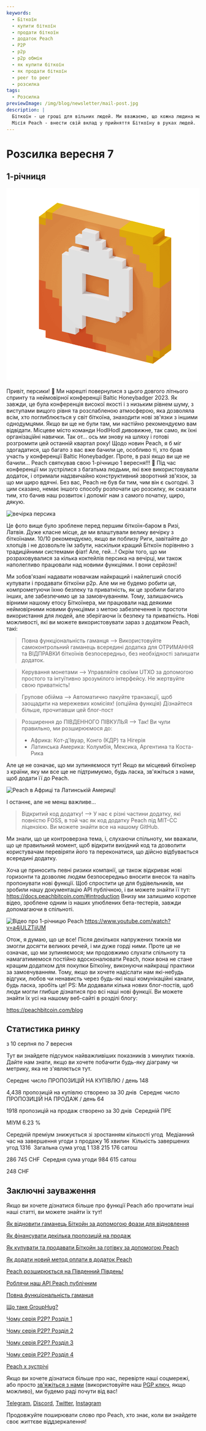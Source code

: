```yaml
---
keywords:
  - Біткоїн
  - купити біткоїн
  - продати біткоїн
  - додаток Peach
  - P2P
  - p2p
  - p2p обмін
  - як купити біткоїн
  - як продати біткоїн
  - peer to peer
  - розсилка
tags:
  - Розсилка
previewImage: /img/blog/newsletter/mail-post.jpg
description: |
  Біткоїн - це гроші для вільних людей. Ми вважаємо, що кожна людина має право вибирати, які гроші вона використовує для зберігання свого багатства, результату своєї праці, свого часу та енергії.
  Місія Peach - внести свій вклад у прийняття Біткоїну в руках людей.
---
```


# Розсилка вересня 7

## 1-річниця

![персикова біткоін анімація](/img/blog/newsletter/gif-peach.gif)

Привіт, персики! 🍑
Ми нарешті повернулися з цього довгого літнього спринту та неймовірної конференції Baltic Honeybadger 2023.
Як завжди, це була конференція високої якості і з низьким рівнем шуму, з виступами вищого рівня та розслабленою атмосферою, яка дозволяла всім, хто поглиблюється у світ біткоїна, знаходити нові зв'язки з іншими однодумцями.
Якщо ви ще не були там, ми настійно рекомендуємо вам відвідати. Місцеве місто команди HodlHodl дивовижне, так само, як їхні організаційні навички.
Так от... ось ми знову на шляху і готові розгромити цей останній квартал року!
Щодо новин Peach, я б міг здогадатися, що багато з вас вже бачили це, особливо ті, хто брав участь у конференції Baltic Honeybadger. Проте, в разі якщо ви ще не бачили...
Peach святкував свою 1-річницю 1 вересня!!! 🎂
Під час конференції ми зустрілися з багатьма людьми, які вже використовували додаток, і отримали надзвичайно конструктивний зворотний зв'язок, за що ми щиро вдячні. Без вас, Peach не був би тим, чим він є сьогодні.
З цим сказано, немає іншого способу розпочати цю розсилку, як сказати тим, хто бачив наш розвиток і допоміг нам з самого початку, щиро, дякую.

![вечірка персика](https://img.mailinblue.com/5647291/images/content_library/original/64f9baaacf47e56e5c144ce8.jpeg)

Це фото вище було зроблене перед першим біткоїн-баром в Ризі, Латвія. Дуже класне місце, де ми влаштували велику вечірку з біткоїнами. 10/10 рекомендуємо, якщо ви поблизу Риги, завітайте до хлопців і не дозвольте їм забути, наскільки кращий Біткоїн порівняно з традиційними системами фіат!
Але, гей...! Окрім того, що ми розраховувалися за кілька коктейлів персика на вечірці, ми також наполегливо працювали над новими функціями. І вони серйозні!

Ми зобов'язані надавати новачкам найкращий і найлегший спосіб купувати і продавати біткоїни p2p. 
Але ми не будемо робити це, компрометуючи їхню безпеку та приватність, як це зробили багато інших, але забезпечимо це за замовчуванням.
Тому, залишаючись вірними нашому етосу Біткоїнера, ми працювали над деякими неймовірними новими функціями з метою забезпечення їх простоти використання для людей, але зберігаючи їх безпеку та приватність. Нові можливості, які ви можете використовувати зараз з додатком Peach, такі:

  > Повна функціональність гаманця --> Використовуйте самоконтрольний гаманець всередині додатка для ОТРИМАННЯ та ВІДПРАВКИ біткоїнів безпосередньо, без необхідності залишати додаток.

  > Керування монетами --> Управляйте своїми UTXO за допомогою простого та інтуїтивно зрозумілого інтерфейсу. Не жертвуйте свою приватність!

  > Групове обійма --> Автоматично пакуйте транзакції, щоб заощадити на мережевих комісіях! (опційна функція) Дізнайтеся більше, прочитавши цей блог-пост

  > Розширення до ПІВДЕННОГО ПІВКУЛЬЯ --> Так! Ви чули правильно, ми розширюємося до:
  > - Африка: Кот-д'Івуар, Конго (КДР) та Нігерія
  > - Латинська Америка: Колумбія, Мексика, Аргентина та Коста-Рика

  Але це не означає, що ми зупиняємося тут!
  Якщо ви місцевий біткоїнер з країни, яку ми все ще не підтримуємо, будь ласка, зв'яжіться з нами, щоб додати її до Peach.

![Peach в Африці та Латинській Америці!](https://img.mailinblue.com/5647291/images/content_library/original/64f9c0ffe65d8946086ff941.jpg)

І останнє, але не менш важливе...

  > Відкритий код додатку! --> У нас є різні частини додатку, які повністю FOSS, в той час як код додатку Peach під MIT-CC ліцензією. Ви можете знайти все на нашому GitHub.

Ми знали, що це контроверзна тема, і, слухаючи спільноту, ми вважали, що це правильний момент, щоб відкрити вихідний код та дозволити користувачам перевіряти його та переконатися, що дійсно відбувається всередині додатку.

Хоча це приносить певні ризики компанії, це також відкриває нові горизонти та дозволяє людям безпосередньо вносити внесок та навіть пропонувати нові функції.
Щоб спростити це для будівельників, ми зробили нашу документацію API публічною, і ви можете знайти її тут: https://docs.peachbitcoin.com/#introduction
Внизу ми залишимо коротке відео, зроблене одним із наших улюблених бета-тестерів, завжди допомагаючи в спільноті.

![Відео про 1-річницю Peach](https://www.youtube.com/watch?v=a4jULZTjjUM)
https://www.youtube.com/watch?v=a4jULZTjjUM

Отож, я думаю, що це все! Після декількох напружених тижнів ми змогли досягти великих речей, і ми дуже горді ними. Проте це не означає, що ми зупиняємося; ми продовжимо слухати спільноту та намагатимемося постійно вдосконалювати Peach, поки вона не стане кращим додатком для покупки Біткоїну, виконуючи найкращі практики за замовчуванням.
Тому, якщо ви хочете надіслати нам які-небудь відгуки, любов чи ненависть через будь-які наші комунікаційні канали, будь ласка, зробіть це!
PS: Ми додавали кілька нових блог-постів, щоб люди могли глибше дізнатися про всі наші нові функції. Ви можете знайти їх усі на нашому веб-сайті в розділі блогу:

https://peachbitcoin.com/blog

## Статистика ринку

з 10 серпня по 7 вересня

Тут ви знайдете підсумок найважливіших показників з минулих тижнів. Дайте нам знати, якщо ви хочете побачити будь-яку діаграму чи метрику, яка не з'являється тут.

Середнє число ПРОПОЗИЦІЙ НА КУПІВЛЮ / день
148

4,438 пропозицій на купівлю створено за 30 днів
­
Середнє число ПРОПОЗИЦІЙ НА ПРОДАЖ / день
64

1918 пропозицій на продаж створено за 30 днів
­
Середній ПРЕ

МІУМ
6.23 %

Середній преміум знижується зі зростанням кількості угод
­
Медіанний час на завершення угоди з продажу
16 хвилин
­
Кількість завершених угод
1316
­
Загальна сума угод
1 138 215 176 сатош

286 745 CHF
­
Середня сума угоди
984 615 сатош

248 CHF

## Заключні зауваження

Якщо ви хочете дізнатися більше про функції Peach або прочитати інші наші статті, ви можете знайти їх тут!

[Як відновити гаманець Біткойн за допомогою фрази для відновлення](https://peachbitcoin.com/uk/blog/how-to-restore-peach-wallet/)

[Як фінансувати декілька пропозицій на продаж](https://peachbitcoin.com/uk/blog/funding-multiple-sell-offers/)

[Як купувати та продавати Біткойн за готівку за допомогою Peach](https://peachbitcoin.com/uk/blog/how-to-buy-and-sell-bitcoin-with-cash-using-peach/)

[Як додати новий метод оплати в додаток Peach](https://peachbitcoin.com/uk/blog/how-to-add-a-payment-method/)

[Peach розширюється на Південний Південь!](https://peachbitcoin.com/uk/blog/peach-expands-to-the-global-south/)

[Роблячи наш API Peach публічним](https://peachbitcoin.com/uk/blog/making-our-peach-api-public/)

[Повна функціональність гаманця](https://peachbitcoin.com/uk/blog/full-wallet-functionality/)

[Що таке GroupHug?](https://peachbitcoin.com/uk/blog/group-hug/)

[Чому серія P2P? Розділ 1](https://peachbitcoin.com/uk/blog/why-p2p-chapter-1/)

[Чому серія P2P? Розділ 2](https://peachbitcoin.com/uk/blog/why-p2p-chapter-2/)

[Чому серія P2P? Розділ 3](https://peachbitcoin.com/uk/blog/why-p2p-chapter-3-circular-economies/)

[Чому серія P2P? Розділ 4](https://peachbitcoin.com/uk/blog/why-p2p-chapter-4-chains-of-trust/)

[Peach x зустрічі](https://peachbitcoin.com/uk/blog/peach-for-meetups/)

Якщо ви хочете дізнатися більше про нас, перевірте наші соцмережі, або просто [зв'яжіться з нами](mailto:hello@peachbitcoin.com) (використовуйте наш [PGP ключ](https://keys.openpgp.org/vks/v1/by-fingerprint/48339A19645E2E53488E0E5479E1B270FACD1BD2), якщо можливо), ми будемо раді почути від вас!

[Telegram](https://t.me/peachtopeach), [Discord](https://discord.gg/ypeHz3SW54), [Twitter](https://twitter.com/peachbitcoin), [Instagram](https://instagram.com/peachbitcoin)

Продовжуйте поширювати слово про Peach, хто знає, коли ви знайдете своє життєве віддзеркалення!
